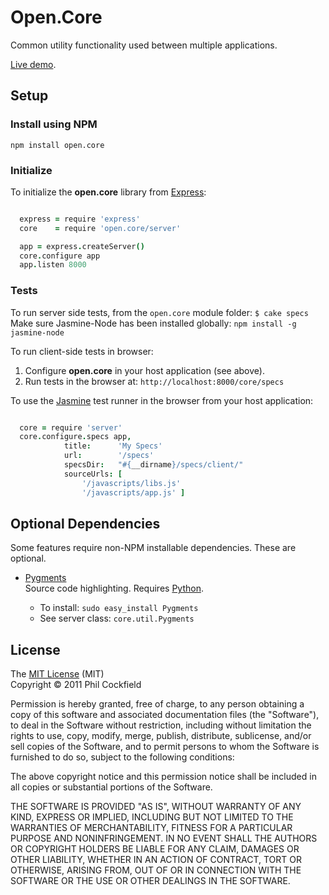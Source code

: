 # Open.Core
Common utility functionality used between multiple applications.

[Live demo](http://opencore.herokuapp.com/harness).

## Setup
### Install using NPM

    npm install open.core

### Initialize
To initialize the **open.core** library from [Express](http://expressjs.com/):

```coffeescript

  express = require 'express'
  core    = require 'open.core/server'

  app = express.createServer()
  core.configure app
  app.listen 8000

```

### Tests

To run server side tests, from the `open.core` module folder: `$ cake specs`
Make sure Jasmine-Node has been installed globally: `npm install -g jasmine-node`

To run client-side tests in browser:

1. Configure **open.core** in your host application (see above).
2. Run tests in the browser at: `http://localhost:8000/core/specs`

To use the [Jasmine](http://pivotal.github.com/jasmine/) test runner in the browser from your
host application:

```coffeescript

  core = require 'server'
  core.configure.specs app,
            title:      'My Specs'
            url:        '/specs'
            specsDir:   "#{__dirname}/specs/client/"
            sourceUrls: [
                '/javascripts/libs.js'
                '/javascripts/app.js' ]

```


## Optional Dependencies
Some features require non-NPM installable dependencies.  These are optional.

- [Pygments](http://pygments.org/docs/installation/)  
  Source code highlighting. Requires [Python](http://python.org/).
  
  - To install: `sudo easy_install Pygments`
  - See server class: `core.util.Pygments`



## License

The [MIT License](http://www.opensource.org/licenses/mit-license.php) (MIT)  
Copyright © 2011 Phil Cockfield

Permission is hereby granted, free of charge, to any person obtaining a copy of
this software and associated documentation files (the "Software"), to deal in
the Software without restriction, including without limitation the rights to
use, copy, modify, merge, publish, distribute, sublicense, and/or sell copies of
the Software, and to permit persons to whom the Software is furnished to do so,
subject to the following conditions:

The above copyright notice and this permission notice shall be included in all
copies or substantial portions of the Software.

THE SOFTWARE IS PROVIDED "AS IS", WITHOUT WARRANTY OF ANY KIND, EXPRESS OR IMPLIED,
INCLUDING BUT NOT LIMITED TO THE WARRANTIES OF MERCHANTABILITY, FITNESS FOR A
PARTICULAR PURPOSE AND NONINFRINGEMENT. IN NO EVENT SHALL THE AUTHORS OR COPYRIGHT
HOLDERS BE LIABLE FOR ANY CLAIM, DAMAGES OR OTHER LIABILITY, WHETHER IN AN ACTION
OF CONTRACT, TORT OR OTHERWISE, ARISING FROM, OUT OF OR IN CONNECTION WITH THE
SOFTWARE OR THE USE OR OTHER DEALINGS IN THE SOFTWARE.